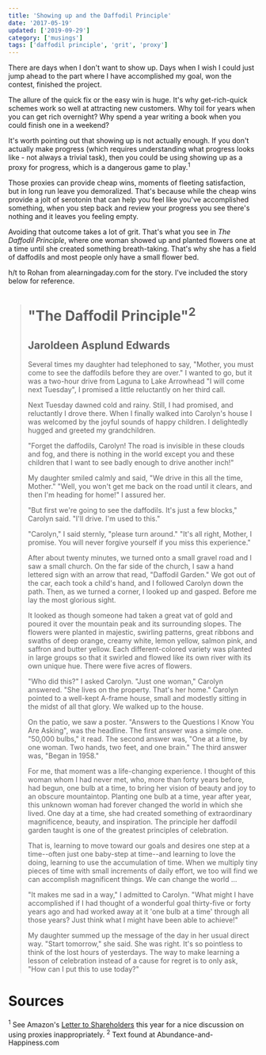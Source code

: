 ```yaml
---
title: 'Showing up and the Daffodil Principle'
date: '2017-05-19'
updated: ['2019-09-29']
category: ['musings']
tags: ['daffodil principle', 'grit', 'proxy']
---
```


There are days when I don't want to show up. Days when I wish I could just jump ahead to the part where I have accomplished my goal, won the contest, finished the project.

The allure of the quick fix or the easy win is huge. It's why get-rich-quick schemes work so well at attracting new customers. Why toil for years when you can get rich overnight? Why spend a year writing a book when you could finish one in a weekend?

It's worth pointing out that showing up is not actually enough. If you don't actually make progress (which requires understanding what progress looks like - not always a trivial task), then you could be using showing up as a proxy for progress, which is a dangerous game to play.<sup>1</sup>

Those proxies can provide cheap wins, moments of fleeting satisfaction, but in long run leave you demoralized. That's because while the cheap wins provide a jolt of serotonin that can help you feel like you've accomplished something, when you step back and review your progress you see there's nothing and it leaves you feeling empty.

Avoiding that outcome takes a lot of grit. That's what you see in _The Daffodil Principle_, where one woman showed up and planted flowers one at a time until she created something breath-taking. That's why she has a field of daffodils and most people only have a small flower bed.

h/t to Rohan from alearningaday.com for the story. I've included the story below for reference.

> # "The Daffodil Principle"<sup>2</sup>
>
> ## Jaroldeen Asplund Edwards
>
> Several times my daughter had telephoned to say, "Mother, you must come to see the daffodils before they are over." I wanted to go, but it was a two-hour drive from Laguna to Lake Arrowhead "I will come next Tuesday", I promised a little reluctantly on her third call.
>
> Next Tuesday dawned cold and rainy. Still, I had promised, and reluctantly I drove there. When I finally walked into Carolyn's house I was welcomed by the joyful sounds of happy children. I delightedly hugged and greeted my grandchildren.
>
> "Forget the daffodils, Carolyn! The road is invisible in these clouds and fog, and there is nothing in the world except you and these children that I want to see badly enough to drive another inch!"
>
> My daughter smiled calmly and said, "We drive in this all the time, Mother." "Well, you won't get me back on the road until it clears, and then I'm heading for home!" I assured her.
>
> "But first we're going to see the daffodils. It's just a few blocks," Carolyn said. "I'll drive. I'm used to this."
>
> "Carolyn," I said sternly, "please turn around." "It's all right, Mother, I promise. You will never forgive yourself if you miss this experience."
>
> After about twenty minutes, we turned onto a small gravel road and I saw a small church. On the far side of the church, I saw a hand lettered sign with an arrow that read, "Daffodil Garden." We got out of the car, each took a child's hand, and I followed Carolyn down the path. Then, as we turned a corner, I looked up and gasped. Before me lay the most glorious sight.
>
> It looked as though someone had taken a great vat of gold and poured it over the mountain peak and its surrounding slopes. The flowers were planted in majestic, swirling patterns, great ribbons and swaths of deep orange, creamy white, lemon yellow, salmon pink, and saffron and butter yellow. Each different-colored variety was planted in large groups so that it swirled and flowed like its own river with its own unique hue. There were five acres of flowers.
>
> "Who did this?" I asked Carolyn. "Just one woman," Carolyn answered. "She lives on the property. That's her home." Carolyn pointed to a well-kept A-frame house, small and modestly sitting in the midst of all that glory. We walked up to the house.
>
> On the patio, we saw a poster. "Answers to the Questions I Know You Are Asking", was the headline. The first answer was a simple one. "50,000 bulbs," it read. The second answer was, "One at a time, by one woman. Two hands, two feet, and one brain." The third answer was, "Began in 1958."
>
> For me, that moment was a life-changing experience. I thought of this woman whom I had never met, who, more than forty years before, had begun, one bulb at a time, to bring her vision of beauty and joy to an obscure mountaintop. Planting one bulb at a time, year after year, this unknown woman had forever changed the world in which she lived. One day at a time, she had created something of extraordinary magnificence, beauty, and inspiration. The principle her daffodil garden taught is one of the greatest principles of celebration.
>
> That is, learning to move toward our goals and desires one step at a time--often just one baby-step at time--and learning to love the doing, learning to use the accumulation of time. When we multiply tiny pieces of time with small increments of daily effort, we too will find we can accomplish magnificent things. We can change the world ...
>
> "It makes me sad in a way," I admitted to Carolyn. "What might I have accomplished if I had thought of a wonderful goal thirty-five or forty years ago and had worked away at it 'one bulb at a time' through all those years? Just think what I might have been able to achieve!"
>
> My daughter summed up the message of the day in her usual direct way. "Start tomorrow," she said.
> She was right. It's so pointless to think of the lost hours of yesterdays. The way to make learning a lesson of celebration instead of a cause for regret is to only ask, "How can I put this to use today?"

# Sources

<sup>1</sup> See Amazon's [Letter to Shareholders](http://phx.corporate-ir.net/External.File?item=UGFyZW50SUQ9NjY2MjA1fENoaWxkSUQ9Mzc0MDUyfFR5cGU9MQ==&t=1) this year for a nice discussion on using proxies inappropriately.
<sup>2</sup> Text found at Abundance-and-Happiness.com
